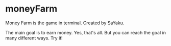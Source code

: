 # moneyFarm
Money Farm is the game in terminal. Created by SaYaku.

The main goal is to earn money. Yes, that's all. But you can reach the goal in many different ways. Try it!
